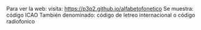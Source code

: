 Para ver la web:
  visita: https://p3p2.github.io/alfabetofonetico
Se muestra:
  código ICAO
También denominado:
  código de letreo internacional o
  código radiofonico 
